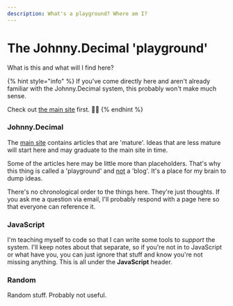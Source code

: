 ```yaml
---
description: What's a playground? Where am I?
---
```


# The Johnny.Decimal 'playground'

What is this and what will I find here?

{% hint style="info" %}
If you've come directly here and aren't already familiar with the Johnny.Decimal system, this probably won't make much sense.

Check out [the main site](https://johnnydecimal.com) first. 👍🏽
{% endhint %}

### Johnny.Decimal

The [main site](https://johnnydecimal.com) contains articles that are 'mature'. Ideas that are less mature will start here and may graduate to the main site in time.

Some of the articles here may be little more than placeholders. That's why this thing is called a 'playground' and [not](https://joelhooks.com/digital-garden) a 'blog'. It's a place for my brain to dump ideas.

There's no chronological order to the things here. They're just thoughts. If you ask me a question via email, I'll probably respond with a page here so that everyone can reference it.

### JavaScript

I'm teaching myself to code so that I can write some tools to _support_ the system. I'll keep notes about that separate, so if you're not in to JavaScript or what have you, you can just ignore that stuff and know you're not missing anything. This is all under the **JavaScript** header.

### Random

Random stuff. Probably not useful.

